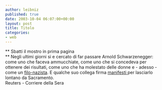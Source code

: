 ```yaml
---
author: leibniz
published: true
date: 2003-10-04 06:07:00+00:00
layout: post
title: Titolo
categories:
- web
---
```


 **   Sbatti il mostro in prima pagina   
**   Negli ultimi giorni si e cercato di far passare Arnold Schwarzenegger: come uno che faceva ammucchiate, come uno che si concedeva per ottenere dei risultati, come uno che ha molestato delle donne e - adesso - come un  [ filo-nazista](http://www.reuters.com/newsArticle.jhtml;jsessionid=0QUZP2WYLB1VMCRBAEOCFFA?type=topNews&storyID=3556822). E qualche suo collega firma  [ manifesti ](http://www.corriere.it/edicola/index.jsp?path=ESTERI&doc=LAGO)per lasciarlo lontano da Sacramento.   
Reuters - Corriere della Sera
